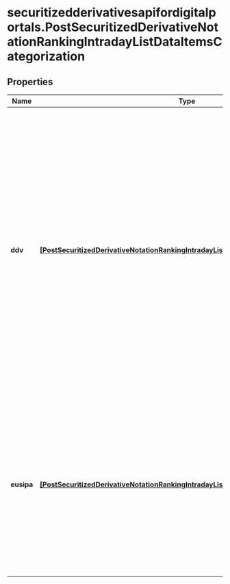 # securitizedderivativesapifordigitalportals.PostSecuritizedDerivativeNotationRankingIntradayListDataItemsCategorization

## Properties

Name | Type | Description | Notes
------------ | ------------- | ------------- | -------------
**ddv** | [**[PostSecuritizedDerivativeNotationRankingIntradayListDataCategorizationDdvItems]**](PostSecuritizedDerivativeNotationRankingIntradayListDataCategorizationDdvItems.md) | Categorization based on the DDV (Deutscher Derivate Verband, German for German Derivatives Association) product classification. This category system covers securitized derivatives traded in Germany except exchange trade commodities (ETC) and exchange traded notes (ETN). See endpoint &#x60;/category/list-by-system&#x60; for category system 23 for possible values. | [optional] 
**eusipa** | [**[PostSecuritizedDerivativeNotationRankingIntradayListDataCategorizationEusipaItems]**](PostSecuritizedDerivativeNotationRankingIntradayListDataCategorizationEusipaItems.md) | Categorization based on the EUSIPA (European Structured Investment Products Association) product classification. This category system  covers all securitized derivatives. See endpoint &#x60;/category/list-by-system&#x60; for category system 18 for possible values. | [optional] 


